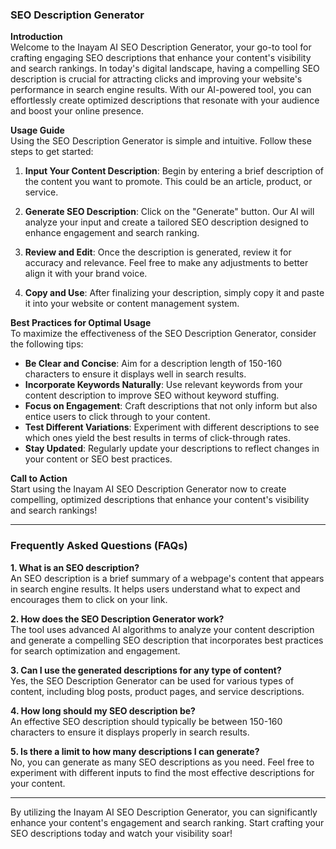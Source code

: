 ### SEO Description Generator

**Introduction**  
Welcome to the Inayam AI SEO Description Generator, your go-to tool for crafting engaging SEO descriptions that enhance your content's visibility and search rankings. In today's digital landscape, having a compelling SEO description is crucial for attracting clicks and improving your website's performance in search engine results. With our AI-powered tool, you can effortlessly create optimized descriptions that resonate with your audience and boost your online presence.

**Usage Guide**  
Using the SEO Description Generator is simple and intuitive. Follow these steps to get started:

1. **Input Your Content Description**: Begin by entering a brief description of the content you want to promote. This could be an article, product, or service.
   
2. **Generate SEO Description**: Click on the "Generate" button. Our AI will analyze your input and create a tailored SEO description designed to enhance engagement and search ranking.

3. **Review and Edit**: Once the description is generated, review it for accuracy and relevance. Feel free to make any adjustments to better align it with your brand voice.

4. **Copy and Use**: After finalizing your description, simply copy it and paste it into your website or content management system.

**Best Practices for Optimal Usage**  
To maximize the effectiveness of the SEO Description Generator, consider the following tips:

- **Be Clear and Concise**: Aim for a description length of 150-160 characters to ensure it displays well in search results.
- **Incorporate Keywords Naturally**: Use relevant keywords from your content description to improve SEO without keyword stuffing.
- **Focus on Engagement**: Craft descriptions that not only inform but also entice users to click through to your content.
- **Test Different Variations**: Experiment with different descriptions to see which ones yield the best results in terms of click-through rates.
- **Stay Updated**: Regularly update your descriptions to reflect changes in your content or SEO best practices.

**Call to Action**  
Start using the Inayam AI SEO Description Generator now to create compelling, optimized descriptions that enhance your content's visibility and search rankings!

---

### Frequently Asked Questions (FAQs)

**1. What is an SEO description?**  
An SEO description is a brief summary of a webpage's content that appears in search engine results. It helps users understand what to expect and encourages them to click on your link.

**2. How does the SEO Description Generator work?**  
The tool uses advanced AI algorithms to analyze your content description and generate a compelling SEO description that incorporates best practices for search optimization and engagement.

**3. Can I use the generated descriptions for any type of content?**  
Yes, the SEO Description Generator can be used for various types of content, including blog posts, product pages, and service descriptions.

**4. How long should my SEO description be?**  
An effective SEO description should typically be between 150-160 characters to ensure it displays properly in search results.

**5. Is there a limit to how many descriptions I can generate?**  
No, you can generate as many SEO descriptions as you need. Feel free to experiment with different inputs to find the most effective descriptions for your content.

---

By utilizing the Inayam AI SEO Description Generator, you can significantly enhance your content's engagement and search ranking. Start crafting your SEO descriptions today and watch your visibility soar!